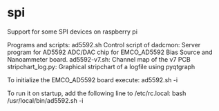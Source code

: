# spi
Support for some SPI devices on raspberry pi

Programs and scripts:
ad5592.sh	Control script of 
dadcmon:	Server program for AD5592 ADC/DAC chip for EMCO_AD5592 Bias Source and Nanoammeter board.
ad5592-v7.sh:	Channel map of the v7 PCB
stripchart_log.py:	Graphical stripchart of a logfile using pyqtgraph

To initialize the EMCO_AD5592 board execute:
ad5592.sh -i

To run it on startup, add the following line to /etc/rc.local:
bash /usr/local/bin/ad5592.sh -i

 

